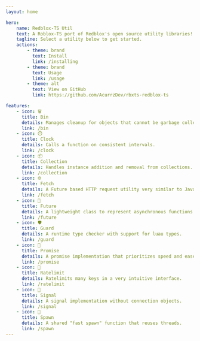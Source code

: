 ```yaml
---
layout: home

hero:
    name: Redblox-TS Util
    text: A Roblox-TS port of Redblox's open source utility libraries!
    tagline: Select a utility below to get started.
    actions:
        - theme: brand
          text: Install
          link: /installing
        - theme: brand
          text: Usage
          link: /usage
        - theme: alt
          text: View on GitHub
          link: https://github.com/AcurrzDev/rbxts-redblox-ts

features:
    - icon: 🗑️
      title: Bin
      details: Manages cleanup for objects that cannot be garbage collected.
      link: /bin
    - icon: ⏱️
      title: Clock
      details: Calls a function on consistent intervals.
      link: /clock
    - icon: 📦
      title: Collection
      details: Handles instance addition and removal from collections.
      link: /collection
    - icon: 🌐
      title: Fetch
      details: A Future based HTTP request utility very similar to Javascript's fetch.
      link: /fetch
    - icon: 🔮
      title: Future
      details: A lightweight class to represent asynchronous functions.
      link: /future
    - icon: 🛡️
      title: Guard
      details: A runtime type checker with support for luau types.
      link: /guard
    - icon: 🤝
      title: Promise
      details: A promise implementation that prioritizes speed and ease of use.
      link: /promise
    - icon: 🚦
      title: Ratelimit
      details: Ratelimits many keys in a very intuitive interface.
      link: /ratelimit
    - icon: 📡
      title: Signal
      details: A signal implementation without connection objects.
      link: /signal
    - icon: 🚀
      title: Spawn
      details: A shared "fast spawn" function that reuses threads.
      link: /spawn
---
```

